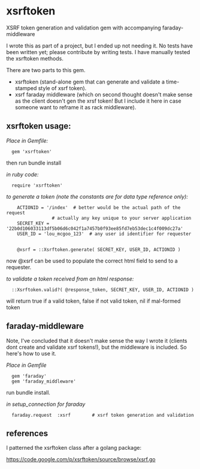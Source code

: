 xsrftoken
==========

XSRF token generation and validation gem with accompanying faraday-middleware

I wrote this as part of a project, but I ended up not needing it. No tests have been written yet;
please contribute by writing tests. I have manually tested the xsrftoken methods.

There are two parts to this gem.

* xsrftoken (stand-alone gem that can generate and validate a time-stamped style of xsrf token).
* xsrf faraday middleware (which on second thought doesn't make sense as the client doesn't gen the xrsf
token! But I include it here in case someone want to reframe it as rack middleware).

## xsrftoken usage:

*Place in Gemfile:*

```
  gem 'xsrftoken'
```

  then run bundle install

*in ruby code:*


```
  require 'xsrftoken'
```

*to generate a token (note the constants are for data type reference only):*


```
    ACTIONID = '/index'  # better would be the actual path of the request
                 # actually any key unique to your server application
    SECRET_KEY = '22b0d106033113df5b06d6c042f1a7457b0f93ee85fd7eb53dec1c4f009dc27a'
    USER_ID = 'lou_mcgoo_123'  # any user id identifier for requester


    @xsrf = ::Xsrftoken.generate( SECRET_KEY, USER_ID, ACTIONID )
```

now @xsrf can be used to populate the correct html field to send to a requester.


*to validate a token received from an html response:*


```
  ::Xsrftoken.valid?( @response_token, SECRET_KEY, USER_ID, ACTIONID )
```

will return true if a valid token, false if not valid token, nil if mal-formed token

## faraday-middleware

Note, I've concluded that it doesn't make sense the way I wrote it (clients dont create
and validate xsrf tokens!), but the middleware is included. So here's how to use it.

*Place in Gemfile*

```
  gem 'faraday'
  gem 'faraday_middleware'
```

run bundle install.

*in setup_connection for faraday*

```
  faraday.request  :xsrf        # xsrf token generation and validation
```

## references

I patterned the xsrftoken class after a golang package: 

https://code.google.com/p/xsrftoken/source/browse/xsrf.go
